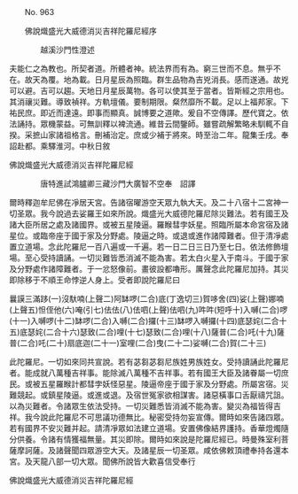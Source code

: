 ﻿　　No. 963

　　佛說熾盛光大威德消災吉祥陀羅尼經序

　　　　越溪沙門性澄述


夫能仁之為教也。所契者道。所體者神。統法界而有為。窮三世而不息。無乎不在。故天為覆。地為載。日月星辰為照臨。群生品物為吉兇消長。感而遂通。故兇可以避。吉可以趨。天地日月星辰萬物。各可以使其至于當者。皆斯經之宗用也。其消禳災難。導致禎祥。方軌壇儀。要制期限。粲然靡所不載。足以上福邦家。下祐民庶。即近而達遠。即事而顯真。誠博要之道歟。爰自不空傳譯。歷代寶之。依法誦持。眾機蒙益。可無訓釋以裨流通。維昔云間鑒師。雖嘗疏解繁略未馴輒不自揆。采摭山家諸祖格言。刪補治定。庶或少補于將來。時至治二年。龍集壬戌。奉詔赴都。乘驛淮河。中秋日敘

佛說熾盛光大威德消災吉祥陀羅尼經

　　　　唐特進試鴻臚卿三藏沙門大廣智不空奉　詔譯


爾時釋迦牟尼佛在凈居天宮。告諸宿曜游空天眾九執大天。及二十八宿十二宮神一切圣眾。我今說過去娑羅王如來所說。熾盛光大威德陀羅尼除災難法。若有國王及諸大臣所居之處及諸國界。或被五星陵逼。羅睺彗孛妖星。照臨所屬本命宮宿及諸星位。或臨帝座于國于家及分野處。陵逼之時。或退或進作諸障難者。但于清凈處置立道場。念此陀羅尼一百八遍或一千遍。若一日二日三日乃至七日。依法修飾壇場。至心受持讀誦。一切災難皆悉消滅不能為害。若太白火星入于南斗。于國于家及分野處作諸障難者。于一忿怒像前。畫彼設都嚕形。厲聲念此陀羅尼加持。其災即除移于不順王命悖逆人身上。受者即說陀羅尼曰

曩謨三滿跢(一)沒馱喃(上聲二)阿缽啰(二合)底(丁逸切三)賀哆舍(四)娑(上聲)娜喃(上聲五)怛侄他(六)唵(引七)佉佉(八)佉呬(上聲)佉呬(九)吽吽(短呼十)入嚩(二合)啰(十一)入嚩啰(十二)缽啰(二合)入嚩(二合)攞(十三)缽啰入嚩攞(十四)底瑟姹(二合十五)底瑟姹(二合十六)瑟致(二合)哩(十七)瑟致(二合)哩(十八)薩普(二合)吒(十九)薩普(二合)吒(二十)扇底迦(二十一)室哩(二合)曳(二十二)娑嚩(二合)賀(二十三)

此陀羅尼。一切如來同共宣說。若有苾芻苾芻尼族姓男族姓女。受持讀誦此陀羅尼者。能成就八萬種吉祥事。能除滅八萬種不吉祥事。若有國王大臣及諸眷屬一切庶民。或被五星羅睺計都彗孛妖怪惡星。陵逼帝座于國于家及分野處。所屬宮宿。災難競起。或鎮星陵逼。或進或退。及宿世冤家欲相謀害。諸惡橫事口舌厭禱咒詛。以為災難者。令諸眾生依法受持。一切災難悉皆消滅不能為害。變災為福皆得吉祥。我今說此陀羅尼不可思議功德無比。秘密受持勿妄宣傳。爾時如來告諸四眾。若有國界不安災難并起。請清凈眾如法建立道場。安置佛像結界護持。香華燈燭隨分供養。令諸有情獲福無量。其災即除。爾時如來說是陀羅尼經已。時曼殊室利菩薩摩訶薩。及諸聲聞四眾游空大天。及諸星辰一切圣眾。咸依佛敕頂禮奉持各還本宮。及天龍八部一切大眾。聞佛所說皆大歡喜信受奉行

佛說熾盛光大威德消災吉祥陀羅尼經
